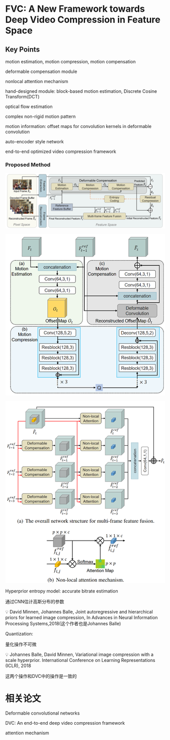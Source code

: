 # FVC: A New Framework towards Deep Video Compression in Feature Space

## Key Points

motion estimation, motion compression, motion compensation

deformable compensation module

nonlocal attention mechanism

hand-designed module: block-based motion estimation, Discrete Cosine Transform(DCT)

optical flow estimation

complex non-rigid motion pattern

motion information: offset maps for convolution kernels in deformable convolution

auto-encoder style network

end-to-end optimized video compression framework

### Proposed Method

![Untitled](02_FVC/01.png)

![Untitled](02_FVC/02.png)

![Untitled](02_FVC/03.png)

Hyperprior entropy model: accurate bitrate estimation

通过CNN估计高斯分布的参数

<aside>
💡 David Minnen, Johannes Balle, Joint autoregressive and hierarchical priors for learned image compression, In Advances in Neural Information Processing Systems,2018(这个作者也是Johannes Balle)

</aside>

Quantization:

量化操作不可微

<aside>
💡 Johannes Balle, David Minnen, Variational image compression with a scale hyperprior. International Conference on Learning Representations (ICLR), 2018

</aside>

这两个操作和DVC中的操作是一致的

# 相关论文

Deformable convolutional networks

DVC: An end-to-end deep video compression framework

attention mechanism